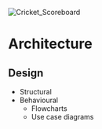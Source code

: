 ![Cricket_Scoreboard](https://user-images.githubusercontent.com/101174057/161409432-fa1cb886-0dd4-40eb-a0ff-d98aa31f1889.png)

# Architecture

## Design
* Structural
* Behavioural
    * Flowcharts
    * Use case diagrams
